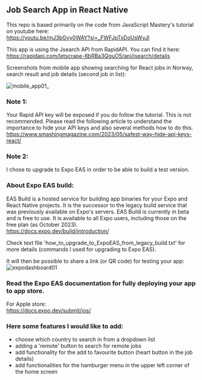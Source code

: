 ## Job Search App in React Native

This repo is based primarily on the code from JavaScript Mastery's tutorial on youtube here: <br>
https://youtu.be/mJ3bGvy0WAY?si=_FWFJpTxDoUsWyJl

This app is using the Jsearch API from RapidAPI. You can find it here: <br>
https://rapidapi.com/letscrape-6bRBa3QguO5/api/jsearch/details

Screenshots from mobile app showing searching for React jobs in Norway, search result and job details (second job in list):

![mobile_app01_](https://github.com/AnneEstoppey/Job-Search-Mobile-App/assets/35219455/a271b774-6f2b-4ed3-8121-f6a6d1c8fc53)

### Note 1: 
Your Rapid API key will be exposed if you do follow the tutorial. This is not recommended. Please read the following article to understand the importance to hide your API keys and also several methods how to do this. <br>
https://www.smashingmagazine.com/2023/05/safest-way-hide-api-keys-react/

### Note 2: 
I chose to upgrade to Expo EAS in order to be able to build a test version.

### About Expo EAS build:
EAS Build is a hosted service for building app binaries for your Expo and React Native projects. It is the successor to the legacy build service that was previously available on Expo's servers. EAS Build is currently in beta and is free to use. It is available to all Expo users, including those on the free plan (as October 2023). <br>
https://docs.expo.dev/build/introduction/

Check text file 'how_to_upgrade_to_ExpoEAS_from_legacy_build.txt' for more details (commands I used for upgrading to Expo EAS).

It will then be possible to share a link (or QR code) for testing your app:
![expodashboard01](https://github.com/AnneEstoppey/Job-Search-Mobile-App/assets/35219455/d778f464-de61-4958-b498-03e768e32819)

### Read the Expo EAS documentation for fully deploying your app to app store.
For Apple store: <br>
https://docs.expo.dev/submit/ios/

### Here some features I would like to add:
- choose which country to search in from a dropdown list
- adding a 'remote' button to search for remote jobs
- add functionality for the add to favourite button (heart button in the job details)
- add functionalities for the hamburger menu in the upper left corner of the home screen
